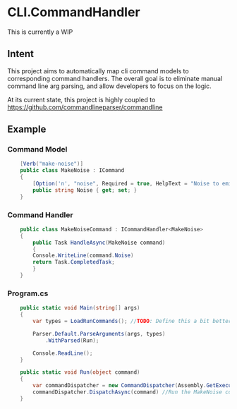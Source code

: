# CLI.CommandHandler

This is currently a WIP

## Intent

This project aims to automatically map cli command models to corresponding command handlers. The overall goal is to eliminate manual command line arg parsing, and allow developers to focus on the logic.

At its current state, this project is highly coupled to https://github.com/commandlineparser/commandline

## Example

### Command Model

```csharp
    [Verb("make-noise")]
    public class MakeNoise : ICommand
    {
        [Option('n', "noise", Required = true, HelpText = "Noise to emit")]
        public string Noise { get; set; }
    }
```

### Command Handler

```csharp
    public class MakeNoiseCommand : ICommandHandler<MakeNoise>
    {
        public Task HandleAsync(MakeNoise command)
        {
        Console.WriteLine(command.Noise)
        return Task.CompletedTask;
        }
    }
```

### Program.cs

```csharp
    public static void Main(string[] args)
    {
        var types = LoadRunCommands(); //TODO: Define this a bit better

        Parser.Default.ParseArguments(args, types)
            .WithParsed(Run);

        Console.ReadLine();
    }

    public static void Run(object command)
    {
        var commandDispatcher = new CommandDispatcher(Assembly.GetExecutingAssembly().GetName());
        commandDispatcher.DispatchAsync(command) //Run the MakeNoise command
    }
```
